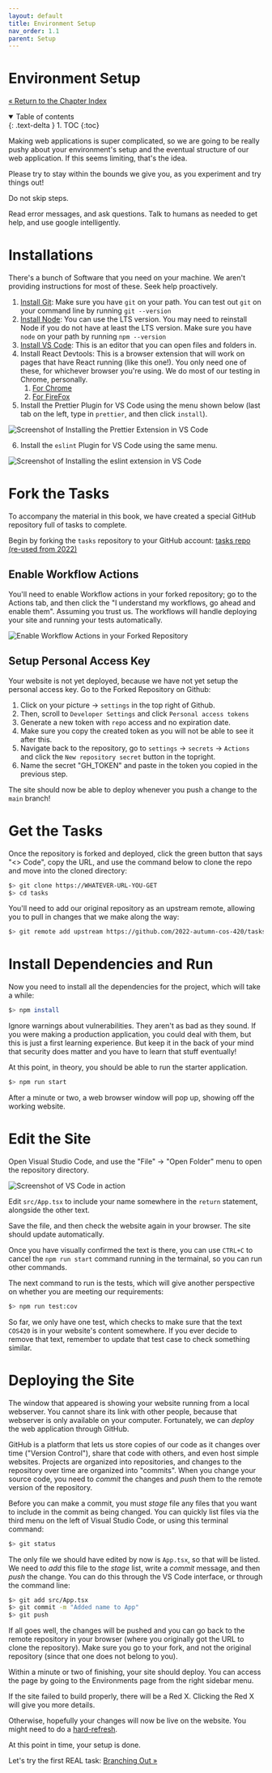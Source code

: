 ```yaml
---
layout: default
title: Environment Setup
nav_order: 1.1
parent: Setup
---
```


# Environment Setup

[&laquo; Return to the Chapter Index](index.md)

<details open markdown="block">
  <summary>
    Table of contents
  </summary>
  {: .text-delta }
1. TOC
{:toc}
</details>

Making web applications is super complicated, so we are going to be really pushy about your environment's setup and the eventual structure of our web application. If this seems limiting, that's the idea.

Please try to stay within the bounds we give you, as you experiment and try things out!

Do not skip steps.

Read error messages, and ask questions. Talk to humans as needed to get help, and use google intelligently.


# Installations

There's a bunch of Software that you need on your machine. We aren't providing instructions for most of these. Seek help proactively.

1. [Install Git](https://github.com/git-guides/install-git): Make sure you have `git` on your path. You can test out `git` on your command line by running `git --version`
2. [Install Node](https://nodejs.org/en/download/): You can use the LTS version. You may need to reinstall Node if you do not have at least the LTS version. Make sure you have `node` on your path by running `npm --version`
3. [Install VS Code](https://code.visualstudio.com/download): This is an editor that you can open files and folders in.
4. Install React Devtools: This is a browser extension that will work on pages that have React running (like this one!). You only need one of these, for whichever browser you're using. We do most of our testing in Chrome, personally.
   1. [For Chrome](https://chrome.google.com/webstore/detail/react-developer-tools/fmkadmapgofadopljbjfkapdkoienihi?hl=en)
   2. [For FireFox](https://addons.mozilla.org/en-US/firefox/addon/react-devtools/)
5. Install the Prettier Plugin for VS Code using the menu shown below (last tab on the left, type in `prettier`, and then click `install`).

![Screenshot of Installing the Prettier Extension in VS Code](../images/prettier.png)

6. Install the `eslint` Plugin for VS Code using the same menu.

![Screenshot of Installing the eslint extension in VS Code](../images/eslint-vscode.png)

# Fork the Tasks

To accompany the material in this book, we have created a special GitHub repository full of tasks to complete.

Begin by forking the `tasks` repository to your GitHub account: [tasks repo (re-used from 2022)](https://github.com/2022-autumn-cos-420/tasks/fork)

## Enable Workflow Actions

You'll need to enable Workflow actions in your forked repository; go to the Actions tab, and then click the "I understand my workflows, go ahead and enable them". Assuming you trust us. The workflows will handle deploying your site and running your tests automatically.

![Enable Workflow Actions in your Forked Repository](../images/enable-actions.png)

## Setup Personal Access Key

Your website is not yet deployed, because we have not yet setup the personal access key. Go to the Forked Repository on Github:

1. Click on your picture -> `settings` in the top right of Github.
2. Then, scroll to `Developer Settings` and click `Personal access tokens`
3. Generate a new token with `repo` access and no expiration date.
4. Make sure you copy the created token as you will not be able to see it after this.
5. Navigate back to the repository, go to `settings` -> `secrets` -> `Actions` and click the `New repository secret` button in the topright.
6. Name the secret "GH_TOKEN" and paste in the token you copied in the previous step.

The site should now be able to deploy whenever you push a change to the `main` branch!

# Get the Tasks

Once the repository is forked and deployed, click the green button that says "<> Code", copy the URL, and use the command below to clone the repo and move into the cloned directory:

```sh
$> git clone https://WHATEVER-URL-YOU-GET
$> cd tasks
```

You'll need to add our original repository as an upstream remote, allowing you to pull in changes that we make along the way:

```sh
$> git remote add upstream https://github.com/2022-autumn-cos-420/tasks.git
```

# Install Dependencies and Run

Now you need to install all the dependencies for the project, which will take a while:

```sh
$> npm install
```

Ignore warnings about vulnerabilities. They aren't as bad as they sound. If you were making a production application, you could deal with them, but this is just a first learning experience. But keep it in the back of your mind that security does matter and you have to learn that stuff eventually!

At this point, in theory, you should be able to run the starter application.

```sh
$> npm run start
```

After a minute or two, a web browser window will pop up, showing off the working website.

# Edit the Site

Open Visual Studio Code, and use the "File" -> "Open Folder" menu to open the repository directory.

![Screenshot of VS Code in action](../images/vs-code-screenshot.png)

Edit `src/App.tsx` to include your name somewhere in the `return` statement, alongside the other text.

Save the file, and then check the website again in your browser. The site should update automatically.

Once you have visually confirmed the text is there, you can use `CTRL+C` to cancel the `npm run start` command running in the termainal, so you can run other commands. 

The next command to run is the tests, which will give another perspective on whether you are meeting our requirements:

```sh
$> npm run test:cov
```

So far, we only have one test, which checks to make sure that the text `COS420` is in your website's content somewhere. If you ever decide to remove that text, remember to update that test case to check something similar.

# Deploying the Site

The window that appeared is showing your website running from a local webserver. You cannot share its link with other people, because that webserver is only available on your computer. Fortunately, we can *deploy* the web application through GitHub.

GitHub is a platform that lets us store copies of our code as it changes over time ("Version Control"), share that code with others, and even host simple websites. Projects are organized into repositories, and changes to the repository over time are organized into "commits". When you change your source code, you need to *commit* the changes and *push* them to the remote version of the repository.

Before you can make a commit, you must *stage* file any files that you want to include in the commit as being changed. You can quickly list files via the third menu on the left of Visual Studio Code, or using this terminal command:

```sh
$> git status
```

The only file we should have edited by now is `App.tsx`, so that will be listed. We need to *add* this file to the *stage* list, write a *commit* message, and then *push* the change. You can do this through the VS Code interface, or through the command line:

```sh
$> git add src/App.tsx
$> git commit -m "Added name to App"
$> git push
```

If all goes well, the changes will be pushed and you can go back to the remote repository in your browser (where you originally got the URL to clone the repository). Make sure you go to your fork, and not the original repository (since that one does not belong to you).

Within a minute or two of finishing, your site should deploy. You can access the page by going to the Environments page from the right sidebar menu.

If the site failed to build properly, there will be a Red X. Clicking the Red X will give you more details.

Otherwise, hopefully your changes will now be live on the website. You might need to do a [hard-refresh](https://www.howtogeek.com/672607/how-to-hard-refresh-your-web-browser-to-bypass-your-cache/).

At this point in time, your setup is done.

Let's try the first REAL task: [Branching Out &raquo;](../1-setup/branching.md)
